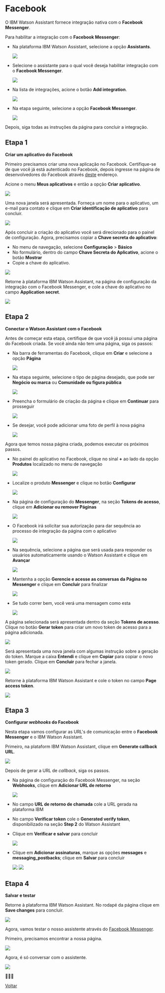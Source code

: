 # Facebook

O IBM Watson Assistant fornece integração nativa com o **Facebook Messenger**.

Para habilitar a integração com o **Facebook Messenger**:

* Na plataforma IBM Watson Assistant, selecione a opção **Assistants**.

  ![](assistants.png)
* Selecione o assistante para o qual você deseja habilitar integração com o **Facebook Messenger**.

  ![](select-assistant.png)
* Na lista de integrações, acione o botão **Add integration**.

  ![](add-integration.png)
* Na etapa seguinte, selecione a opção **Facebook Messenger**.

  ![](add-integration-options.png)

Depois, siga todas as instruções da página para concluir a integração.

## Etapa 1

**Criar um aplicativo do Facebook**

Primeiro precisamos criar uma nova aplicação no Facebook. Certifique-se de que você já está autenticado no Facebook, depois ingresse na página de desenvolvedores do Facebook através [deste](http://developers.facebook.com/) endereço.

Acione o menu **Meus aplicativos** e então a opção **Criar aplicativo**.

![](facebook-developers.png)

Uma nova janela será apresentada. Forneça um nome para o aplicativo, um e-mail para contato e clique em **Criar identificação de aplicativo** para concluir.

![](create-facebook-app.png)

Após concluir a criação do aplicativo você será direcionado para o painel de configuração. Agora, precisamos copiar a **Chave secreta do aplicativo**:

* No menu de navegação, selecione **Configuração** > **Básico**
* No formulário, dentro do campo **Chave Secreta do Aplicativo**, acione o botão **Mostrar**
* Copie a chave do aplicativo.

![](copy-app-secret.png)

Retorne à plataforma IBM Watson Assistant, na página de configuração da integração com o Facebook Messenger, e cole a chave do aplicativo no campo **Application secret**.

![](paste-application-secret.png)

## Etapa 2

**Conectar o Watson Assistant com o Facebook**

Antes de começar esta etapa, certifique de que você já possui uma página do Facebook criada. Se você ainda não tem uma página, siga os passos:

* Na barra de ferramentas do Facebook, clique em **Criar** e selecione a opção **Página**

  ![](facebook-create-page.png)
* Na etapa seguinte, selecione o tipo de página desejado, que pode ser **Negócio ou marca** ou **Comunidade ou figura pública**

  ![](facebook-select-page-type.png)
* Preencha o formulário de criação da página e clique em **Continuar** para prosseguir

  ![](facebook-create-page-form.png)
* Se desejar, você pode adicionar uma foto de perfil à nova página

  ![](facebook-page-profile-picture.png)

Agora que temos nossa página criada, podemos executar os próximos passos.

* No painel do aplicativo no Facebook, clique no sinal **+** ao lado da opção **Produtos** localizado no menu de navegação

  ![](add-product.png)
* Localize o produto **Messenger** e clique no botão **Configurar**

  ![](add-messenger.png)
* Na página de configuração do **Messenger**, na seção **Tokens de acesso**, clique em **Adicionar ou remover Páginas**

  ![](add-page-to-messenger.png)
* O Facebook irá solicitar sua autorização para dar sequência ao processo de integração da página com o aplicativo

  ![](select-page-authorize.png)
* Na sequência, selecione a página que será usada para responder os usuários automaticamente usando o Watson Assistant e clique em **Avançar**

  ![](facebook-select-page.png)
* Mantenha a opção **Gerencie e acesse as conversas da Página no Messenger** e clique em **Concluir** para finalizar

  ![](facebook-select-page-finish.png)
* Se tudo correr bem, você verá uma mensagem como esta

  ![](facebook-select-page-ok.png)

A página selecionada será apresentada dentro da seção **Tokens de acesso**. Clique no botão **Gerar token** para criar um novo token de acesso para a página adicionada.

![](access-token-page.png)

Será apresentada uma nova janela com algumas instrução sobre a geração do token. Marque a caixa **Entendi** e clique em **Copiar** para copiar o novo token gerado. Clique em **Concluir** para fechar a janela.

![](facebook-page-create-token.png)

Retorne à plataforma IBM Watson Assistant e cole o token no campo **Page access token**.

![](page-access-token.png)

## Etapa 3

**Configurar *webhooks* do Facebook**

Nesta etapa vamos configurar as URL's de comunicação entre o **Facebook Messenger** e o IBM Watson Assistant.

Primeiro, na plataform IBM Watson Assistant, clique em **Generate callback URL**.

![](generate-callback-url.png)

Depois de gerar a URL de *callback*, siga os passos.

* Na página de configuração do Facebook Messenger, na seção **Webhooks**, clique em **Adicionar URL de retorno**

  ![](facebook-add-callback-url.png)
* No campo **URL de retorno de chamada** cole a URL gerada na plataforma IBM
* No campo **Verificar token** cole o **Generated verify token**, disponibilizado na seção **Step 2** do Watson Assistant
* Clique em **Verificar e salvar** para concluir

  ![](facebook-setup-callback-url.png)
* Clique em **Adicionar assinaturas**, marque as opções **messages** e **messaging_postbacks**; clique em **Salvar** para concluir

  ![](facebook-add-signatures.png)
  ![](facebook-setup-signatures.png)

## Etapa 4

**Salvar e testar**

Retorne à plataforma IBM Watson Assistant. No rodapé da página clique em **Save changes** para concluir.

![](save-changes.png)

Agora, vamos testar o nosso assistente através do [Facebook Messenger](https://www.facebook.com/messages).

Primeiro, precisamos encontrar a nossa página.

![](facebook-messenger-find-page.png)

Agora, é só conversar com o assistente.

![](facebook-messenger.png)

🙌🙌🙌

[Voltar](../)